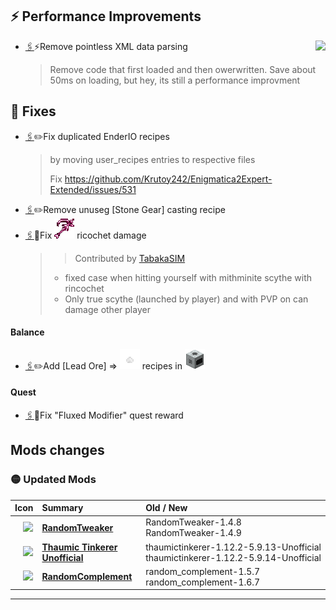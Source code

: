 ## ⚡ Performance Improvements

  * <img src="https://i.imgur.com/PkCm1g4.png" align=right> [🖇](https://github.com/Krutoy242/Enigmatica2Expert-Extended/commit/7fb2771)⚡Remove pointless XML data parsing
    > Remove code that first loaded and then owerwritten. Save about 50ms on loading, but hey, its still a performance improvment

## 🐛 Fixes

  * [🖇](https://github.com/Krutoy242/Enigmatica2Expert-Extended/commit/3758dfe)✏️Fix duplicated EnderIO recipes
    > by moving user_recipes entries to respective files
    > 
    > Fix https://github.com/Krutoy242/Enigmatica2Expert-Extended/issues/531
  * [🖇](https://github.com/Krutoy242/Enigmatica2Expert-Extended/commit/efb7de7)✏️Remove unuseg [Stone Gear] casting recipe
  * [🖇](https://github.com/Krutoy242/Enigmatica2Expert-Extended/commit/83895b9)🦯Fix ![](https://github.com/Krutoy242/mc-icons/raw/master/i/thaumadditions/mithminite_scythe__0__46769d22.png "Mithminite Scythe") ricochet damage
    > > Contributed by [TabakaSIM](https://github.com/tabakasim)
    >
    > - fixed case when hitting yourself with mithminite scythe with rincochet  
    > - Only true scythe (launched by player) and with PVP on can damage other player

  #### Balance

  * [🖇](https://github.com/Krutoy242/Enigmatica2Expert-Extended/commit/ede01a5)✏️Add [Lead Ore] => ![](https://github.com/Krutoy242/mc-icons/raw/master/i/contenttweaker/dust_tiny_silver__0.png "Tiny Pile of Silver Dust") recipes in ![](https://github.com/Krutoy242/mc-icons/raw/master/i/ic2/te__52.png "Thermal Centrifuge")

  #### Quest

  * [🖇](https://github.com/Krutoy242/Enigmatica2Expert-Extended/commit/0c6752d)📖Fix "Fluxed Modifier" quest reward


## Mods changes
### 🟡 Updated Mods

Icon | Summary | Old / New
----:|:--------|:---------
<img src="https://media.forgecdn.net/avatars/thumbnails/417/700/30/30/637642020488223140.png"            > |                          [**RandomTweaker**](https://www.curseforge.com/minecraft/mc-mods/randomtweaker)               | <nobr>RandomTweaker-1.4.8</nobr><br><nobr>RandomTweaker-1.4.9</nobr>
<img src="https://media.forgecdn.net/avatars/thumbnails/937/632/30/30/638416090890641368.png"            > |            [**Thaumic Tinkerer Unofficial**](https://www.curseforge.com/minecraft/mc-mods/thaumic-tinkerer-unofficial) | <nobr>thaumictinkerer-1.12.2-5.9.13-Unofficial</nobr><br><nobr>thaumictinkerer-1.12.2-5.9.14-Unofficial</nobr>
<img src="https://media.forgecdn.net/avatars/thumbnails/1176/204/30/30/638748608591942674.png"           > |                       [**RandomComplement**](https://www.curseforge.com/minecraft/mc-mods/random-complement)           | <nobr>random_complement-1.5.7</nobr><br><nobr>random_complement-1.6.7</nobr>
-----------
